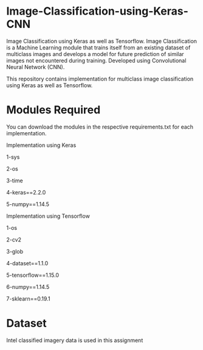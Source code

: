 # Image-Classification-using-Keras-CNN
Image Classification using Keras as well as Tensorflow. Image Classification is a Machine Learning module that trains itself from an existing dataset of multiclass images and develops a model for future prediction of similar images not encountered during training. Developed using Convolutional Neural Network (CNN).

This repository contains implementation for multiclass image classification using Keras as well as Tensorflow. 

# Modules Required
You can download the modules in the respective requirements.txt for each implementation.

Implementation using Keras

1-sys

2-os

3-time

4-keras==2.2.0

5-numpy==1.14.5

Implementation using Tensorflow

1-os

2-cv2

3-glob

4-dataset==1.1.0

5-tensorflow==1.15.0

6-numpy==1.14.5

7-sklearn==0.19.1

# Dataset
Intel classified imagery data is used in this assignment

